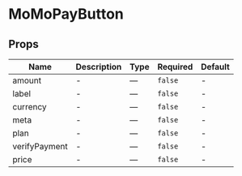 # MoMoPayButton

## Props

<!-- @vuese:MoMoPayButton:props:start -->
|Name|Description|Type|Required|Default|
|---|---|---|---|---|
|amount|-|—|`false`|-|
|label|-|—|`false`|-|
|currency|-|—|`false`|-|
|meta|-|—|`false`|-|
|plan|-|—|`false`|-|
|verifyPayment|-|—|`false`|-|
|price|-|—|`false`|-|

<!-- @vuese:MoMoPayButton:props:end -->


